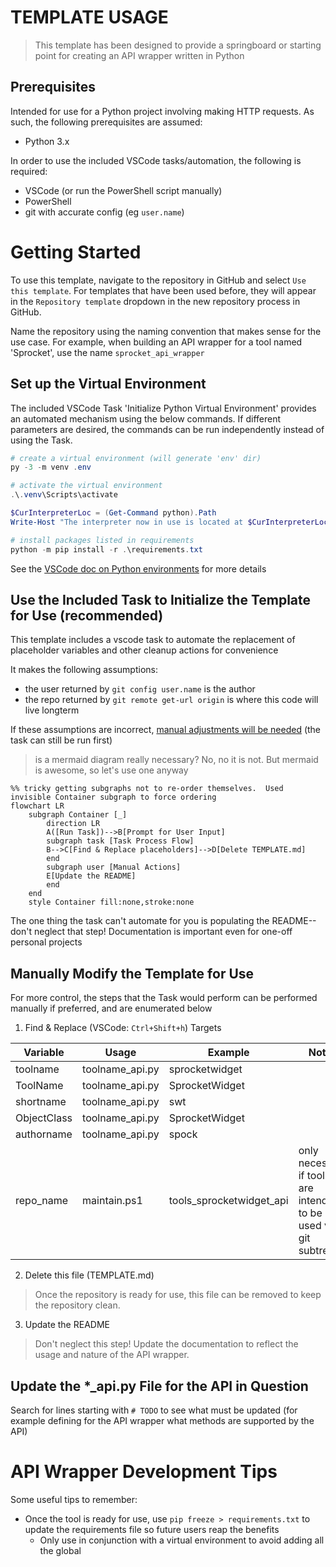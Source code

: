 # TEMPLATE USAGE
> This template has been designed to provide a springboard or starting point for creating an API wrapper written in Python

## Prerequisites
Intended for use for a Python project involving making HTTP requests.  As such, the following prerequisites are assumed:
* Python 3.x

In order to use the included VSCode tasks/automation, the following is required:
* VSCode (or run the PowerShell script manually)
* PowerShell
* git with accurate config (eg `user.name`)

# Getting Started

To use this template, navigate to the repository in GitHub and select `Use this template`.  For templates that have been used before, they will appear in the `Repository template` dropdown in the new repository process in GitHub.

Name the repository using the naming convention that makes sense for the use case.  For example, when building an API wrapper for a tool named 'Sprocket', use the name `sprocket_api_wrapper`

## Set up the Virtual Environment

The included VSCode Task 'Initialize Python Virtual Environment' provides an automated mechanism using the below commands.  If different parameters are desired, the commands can be run independently instead of using the Task.

```powershell
# create a virtual environment (will generate 'env' dir)
py -3 -m venv .env

# activate the virtual environment
.\.venv\Scripts\activate

$CurInterpreterLoc = (Get-Command python).Path
Write-Host "The interpreter now in use is located at $CurInterpreterLoc"

# install packages listed in requirements
python -m pip install -r .\requirements.txt
```

See the [VSCode doc on Python environments](https://code.visualstudio.com/docs/python/environments) for more details

## Use the Included Task to Initialize the Template for Use (recommended)

This template includes a vscode task to automate the replacement of placeholder variables and other cleanup actions for convenience

It makes the following assumptions:
* the user returned by `git config user.name` is the author
* the repo returned by `git remote get-url origin` is where this code will live longterm

If these assumptions are incorrect, [manual adjustments will be needed](#Manually-Modify-the-Template-for-Use) (the task can still be run first)

> is a mermaid diagram really necessary?  No, no it is not.  But mermaid is awesome, so let's use one anyway

```mermaid
%% tricky getting subgraphs not to re-order themselves.  Used invisible Container subgraph to force ordering
flowchart LR
    subgraph Container [_]
        direction LR
        A([Run Task])-->B[Prompt for User Input]
        subgraph task [Task Process Flow]
        B-->C[Find & Replace placeholders]-->D[Delete TEMPLATE.md]
        end
        subgraph user [Manual Actions]
        E[Update the README]
        end
    end
    style Container fill:none,stroke:none
```

The one thing the task can't automate for you is populating the README--don't neglect that step!  Documentation is important even for one-off personal projects

## Manually Modify the Template for Use

For more control, the steps that the Task would perform can be performed manually if preferred, and are enumerated below

1. Find & Replace (VSCode: `Ctrl+Shift+h`) Targets

| Variable | Usage | Example | Notes |
|--|--|--|--|
| toolname | toolname_api.py| sprocketwidget ||
| ToolName | toolname_api.py| SprocketWidget ||
| shortname | toolname_api.py| swt ||
| ObjectClass | toolname_api.py| SprocketWidget ||
| authorname | toolname_api.py| spock ||
| repo_name | maintain.ps1 | tools_sprocketwidget_api | only necessary if tools are intended to be used via git subtrees |

2. Delete this file (TEMPLATE.md)

> Once the repository is ready for use, this file can be removed to keep the repository clean.

3. Update the README

> Don't neglect this step!  Update the documentation to reflect the usage and nature of the API wrapper.

## Update the *_api.py File for the API in Question

Search for lines starting with `# TODO` to see what must be updated (for example defining for the API wrapper what methods are supported by the API)

# API Wrapper Development Tips

Some useful tips to remember:

* Once the tool is ready for use, use `pip freeze > requirements.txt` to update the requirements file so future users reap the benefits
    * Only use in conjunction with a virtual environment to avoid adding all the global 